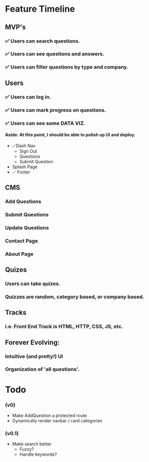 # Feature Timeline

## MVP's
  ### :white_check_mark: Users can search questions.
  ### :white_check_mark: Users can see questions and answers.
  ### :white_check_mark: Users can filter questions by type and company.

## Users
  ### :white_check_mark: Users can log in.
  ### :white_check_mark: Users can mark progress on questions.
  ### :white_check_mark: Users can see some DATA VIZ.

#### Aside: At this point, I should be able to polish up UI and deploy.
  * :white_check_mark:Dash Nav
    * Sign Out
    * Questions
    * Submit Question
  * Splash Page
  * :white_check_mark: Footer

## CMS
  ### Add Questions
  ### Submit Questions
  ### Update Questions
  ### Contact Page
  ### About Page
  
## Quizes
  ### Users can take quizes. 
  ### Quizzes are random, category based, or company based. 

## Tracks
  ### i.e. Front End Track is HTML, HTTP, CSS, JS, etc. 

## Forever Evolving:
  ### Intuitive (and pretty!) UI 
  ### Organization of 'all questions'.

  # Todo
  ### (v0)
  - Make AddQuestion a protected route
  - Dynamically render navbar / card categories

### (v0.1)
  - Make search better
    - Fuzzy? 
    - Handle keywords?
